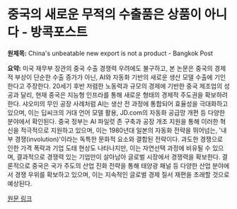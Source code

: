 # 중국의 새로운 무적의 수출품은 상품이 아니다 - 방콕포스트

**원제목:** China's unbeatable new export is not a product - Bangkok Post

**요약:** 미국 재무부 장관의 중국 수출 경쟁력 우려에도 불구하고, 본 논문은 중국의 경제적 부상이 단순한 수출 증가가 아닌, AI와 자동화 기반의 새로운 생산 모델 수출에 기인한다고 주장한다.  20세기 후반 저렴한 노동력과 규모의 경제에 기반한 중국 제조업의 성공과 달리, 현재 중국은 지능형 인프라를 통해 새로운 형태의 경제적 주도권을 확보하려 한다.  샤오미의 무인 공장 사례처럼 AI는 생산 전 과정에 통합되어 효율성을 극대화하고 있으며, 이는 딥씨크의 거대 언어 모델 활용, JD.com의 자동화 공급망 개편 등 다양한 분야에서 확인된다.  중국 정부는 AI 파일럿 존 구축과 공장 개조 지원을 통해 이러한 혁신을 적극적으로 지원하고 있으며, 이는 1980년대 일본의 자동화 전략을 뛰어넘는, '내부 경쟁(involution)'이라는 독특한 문화적 요소와 결합된 전략이다.  과도한 경쟁으로 인한 가격 폭락과 기업 도태 현상도 나타나지만, 이는 자연선택 과정에 비유될 수 있으며, 결과적으로 경쟁력 있는 기업만이 살아남아 글로벌 시장에서 경쟁력을 확보한다.  결론적으로 중국은 국가 주도의 산업 진화 전략을 통해 태양광 패널 등 다양한 산업 분야에서 경쟁 우위를 확보하고 있으며, 이는 지속적인 글로벌 경제 질서 재편을 초래할 것으로 예상된다.

[원문 링크](https://www.bangkokpost.com/opinion/opinion/3074696/chinas-unbeatable-new-export-is-not-a-product)
